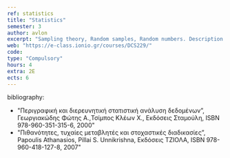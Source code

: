 ```yaml
---
ref: statistics 
title: "Statistics"
semester: 3
author: avlon 
excerpt: "Sampling theory, Random samples, Random numbers. Description of statistical data with arrays and graphics, Frequency array, Histogram. Analysis of Variance. Correlation coefficient. Confidence intervals, Statistical hypothesis-testing process. Regression. Statistical software."
web: "https://e-class.ionio.gr/courses/DCS229/"
code: 
type: "Compulsory"
hours: 4
extra: 2Ε
ects: 6
--- 
```



bibliography: 
  - "Περιγραφική και διερευνητική στατιστική ανάλυση δεδομένων”, Γεωργιακώδης Φώτης A.,Τσίμπος Κλέων Χ., Εκδόσεις Σταμούλη, ISBN 978-960-351-315-6, 2000"
  - "Πιθανότητες, τυχαίες μεταβλητές και στοχαστικές διαδικασίες”, Papoulis Athanasios, Pillai S. Unnikrishna, Εκδόσεις ΤΖΙΟΛΑ, ISBN 978-960-418-127-8, 2007"


